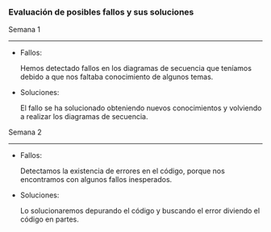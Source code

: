### Evaluación de posibles fallos y sus soluciones

Semana 1
___

* Fallos:

  Hemos detectado fallos en los diagramas de secuencia que teníamos debido a que nos faltaba conocimiento de algunos temas.

* Soluciones: 

  El fallo se ha solucionado obteniendo nuevos conocimientos y volviendo a realizar los diagramas de secuencia.

Semana 2
___

* Fallos:

  Detectamos la existencia de errores en el código, porque nos encontramos con algunos fallos inesperados.

* Soluciones:

  Lo solucionaremos depurando el código y buscando el error diviendo el código en partes.
